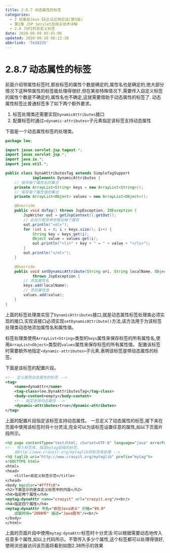 ```yaml
---
title: 2.8.7 动态属性的标签
categories: 
  - 2 轻量级Java EE企业应用实战(第5版)
  - 第2章 JSP Servlet及相关技术详解
  - 2.8 JSP2的自定义标签
date: 2020-06-09 05:41:06
updated: 2020-06-10 08:12:30
abbrlink: '7e18235'
---
```

# 2.8.7 动态属性的标签
前面介绍带属性标签时,那些标签的属性个数是确定的,属性名也是确定的,绝大部分情况下这种带属性的标签能处理得很好,但在某些特殊情况下,需要传入自定义标签的属性个数是不确定的,属性名也不确定,这就需要借助于动态属性的标签了.
动态属性标签比普通标签多了如下两个额外要求。
1. 标签处理类还需要实现`DynamicAttributes`接口
2. 配置标签时通过`<dynamic-attributes>`子元素指定该标签支持动态属性

下面是一个动态属性标签的处理类。
```java
package lee;

import javax.servlet.jsp.tagext.*;
import javax.servlet.jsp.*;
import java.io.*;
import java.util.*;

public class DynaAttributesTag extends SimpleTagSupport 
            implements DynamicAttributes {
    // 保存每个属性名的集合
    private ArrayList<String> keys = new ArrayList<String>();
    // 保存每个属性值的集合
    private ArrayList<Object> values = new ArrayList<Object>();

    @Override
    public void doTag() throws JspException, IOException {
        JspWriter out = getJspContext().getOut();
        // 此处只是简单地输出每个属性
        out.println("<ol>");
        for (int i = 0; i < keys.size(); i++) {
            String key = keys.get(i);
            Object value = values.get(i);
            out.println("<li>" + key + " = " + value + "</li>");
        }
        out.println("</ol>");
    }

    @Override
    public void setDynamicAttribute(String uri, String localName, Object value) 
            throws JspException {
        // 添加属性名
        keys.add(localName);
        // 添加属性值
        values.add(value);
    }
}
```
上面的标签处理类实现了`DynamicAttributes`接口,就是动态属性标签处理类必须实现的接口,实现该接口必须实现`setDynamicAttribute()`方法,该方法用于为该标签处理类动态地添加属性名和属性值。

标签处理类使用`ArrayList<String>`类型的`keys`属性来保存标签的所有属性名,使用`ArrayList<Object>`类型的`values`属性来保存标签的所有属性值。
配置该标签时需要额外地指定`<dynamic-attributes>`子元素,表明该标签是带动态属性的标签。

下面是该标签的配置片段。
```xml
<!-- 定义接受动态属性的标签 -->
<tag>
    <name>dynaAttr</name>
    <tag-class>lee.DynaAttributesTag</tag-class>
    <body-content>empty</body-content>
    <!-- 指定支持动态属性 -->
    <dynamic-attributes>true</dynamic-attributes>
</tag>
```
上面的配置片段指定该标签支持动态属性。
一旦定义了动态属性的标签,接下来在页面中使用该标签时将十分灵活,完全可以为该标签设置任意的属性,如以下页面片段所示。
```jsp
<%@ page contentType="text/html; charset=UTF-8" language="java" errorPage="" %>
<!-- 导入标签库，指定mytag前缀的标签，
    由http://www.crazyit.org/mytaglib的标签库处理 -->
<%@ taglib uri="http://www.crazyit.org/mytaglib" prefix="mytag"%>
<!DOCTYPE html>
<html>
<head>
    <title>自定义标签示范</title>
</head>
<body bgcolor="#ffffc0">
<h2>下面显示的是自定义标签中的内容</h2>
<h4>指定两个属性</h4>
<mytag:dynaAttr name="crazyit" url="crazyit.org"/><br/>
<h4>指定四个属性</h4>
<mytag:dynaAttr 书名="疯狂Java讲义" 价格="99.0"
    出版时间="2008年" 描述="Java图书"/><br/>
</body>
</html>
```
上面的页面片段中使用`mytag:dynaAttr`标签时十分灵活:可以根据需要动态地传入任意多个属性,如以上代码所示。不管传入多少个属性,这个标签都可以处理得很好,使用浏览器访问该页面将看到如图2.38所示的效果
